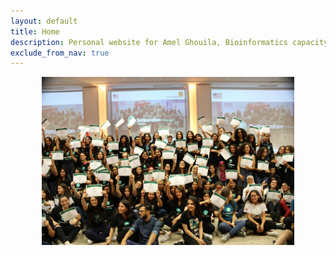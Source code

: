 ```yaml
---
layout: default
title: Home
description: Personal website for Amel Ghouila, Bioinformatics capacity-builder, H3ABionet, Africa and Technovation Regional Ambassador, Tunisia
exclude_from_nav: true
---
```



<img src="/images/TechnovationNationalPitch2017.jpg" alt="Technovation National Pitch, Tunisia 2017" style="width:80%;display:block;margin-left:auto;margin-right:auto">